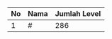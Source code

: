| No | Nama            | Jumlah Level |
|----|-----------------|--------------|
| 1  | #    |    286        |
